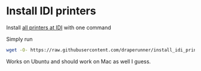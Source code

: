 # Install IDI printers
Install [all printers at IDI](http://printhost.idi.ntnu.no/printers) with one command

Simply run

```bash
wget -O- https://raw.githubusercontent.com/draperunner/install_idi_printers/master/install_printers.sh | sh
```

Works on Ubuntu and should work on Mac as well I guess.
